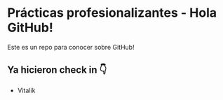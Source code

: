 # Prácticas profesionalizantes - Hola GitHub!
Este es un repo para conocer sobre GitHub!

## Ya hicieron check in 👇
- Vitalik
